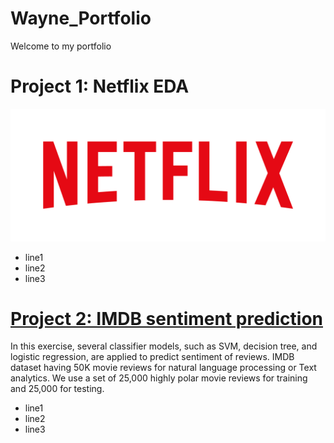 # Wayne_Portfolio
Welcome to my portfolio

# Project 1: Netflix EDA
![](/images/Netflix_Logo_RGB.png)
* line1
* line2
* line3

# [Project 2: IMDB sentiment prediction](https://github.com/huihuang751/NLP_project-IMDB_Sentiment_Prediction)
In this exercise, several classifier models, such as SVM, decision tree, and logistic regression, are applied to predict sentiment of reviews.
IMDB dataset having 50K movie reviews for natural language processing or Text analytics. We use a set of 25,000 highly polar movie reviews for training and 25,000 for testing.

* line1
* line2
* line3
